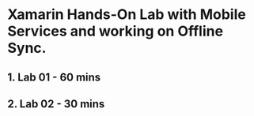 # Xamarin Hands-On Lab with Mobile Services and working on Offline Sync.

## 1. Lab 01 - 60 mins
## 2. Lab 02 - 30 mins